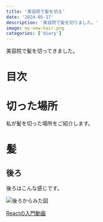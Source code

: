 ```yaml
---
title: '美容院で髪を切る'
date: '2024-05-17'
description: '美容院で髪を切りました。'
image: my-new-hair.png
categories: ['diary']
---
```


美容院で髪を切ってきました。

# 目次

# 切った場所

私が髪を切った場所をご紹介します。

# 髪

## 後ろ

後ろはこんな感じです。

![後ろからみた図](http://localhost:3000/my-new-hair-back.png)

[Reactの入門動画](https://www.youtube.com/playlist?list=PL4cUxeGkcC9gZD-Tvwfod2gaISzfRiP9d)